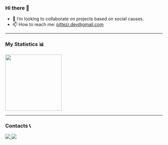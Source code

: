 ### Hi there 👋
- 👯 I’m looking to collaborate on projects based on social causes.
- 📫 How to reach me: pittezr.dev@gmail.com        

<hr>

### My Statistics 📊

<div>
  <a href="https://github.com/rpittezr">
    <img height="180em" src="https://github-readme-stats.vercel.app/api/top-langs/?username=rpittezr&layout=compact&langs_count=7&theme=dark"/>
  </a>
  <! -- a -->
</div>

<hr>

### Contacts 📞

<div>
  <a href="#">
    <img src="https://img.shields.io/badge/Gmail-D14836?style=for-the-badge&logo=gmail&logoColor=white"/>
  </a>
  <a href="https://wa.link/ln0fx5" target="_blank">
    <img src="https://img.shields.io/badge/WhatsApp-25D366?style=for-the-badge&logo=whatsapp&logoColor=white"/>
  </a>
</div>
